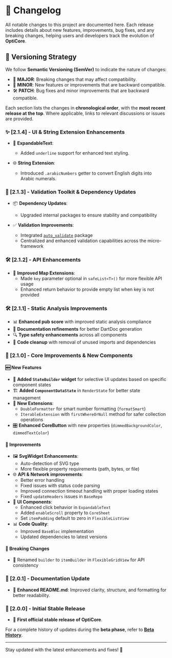 # 📌 Changelog

All notable changes to this project are documented here. Each release includes details about new features, improvements, bug fixes, and any breaking changes, helping users and developers track the evolution of **OptiCore**.

## 🔄 Versioning Strategy

We follow **Semantic Versioning (SemVer)** to indicate the nature of changes:

- 🚀 **MAJOR**: Breaking changes that may affect compatibility.
- 🌟 **MINOR**: New features or improvements that are backward compatible.
- 🛠 **PATCH**: Bug fixes and minor improvements that are backward compatible.

Each section lists the changes in **chronological order**, with the **most recent release at the top**. Where applicable, links to relevant discussions or issues are provided.

### ✨ [2.1.4] - UI & String Extension Enhancements

- 📝 **ExpandableText**:
  - Added `underline` support for enhanced text styling.

- 🌐 **String Extension**:
  - Introduced `.arabicNumbers` getter to convert English digits into Arabic numerals.

### 🔧 [2.1.3] - Validation Toolkit & Dependency Updates

- 📦 **Dependency Updates**:
  - Upgraded internal packages to ensure stability and compatibility

- ✅ **Validation Improvements**:
  - Integrated [`auto_validate`](https://pub.dev/packages/auto_validate) package
  - Centralized and enhanced validation capabilities across the micro-framework

### 🛠 [2.1.2] - API Enhancements

- 🧰 **Improved Map Extensions**:
  - Made `key` parameter optional in `safeList<T>()` for more flexible API usage
  - Enhanced return behavior to provide empty list when key is not provided

### 🛠 [2.1.1] - Static Analysis Improvements

- 📊 **Enhanced pub score** with improved static analysis compliance
- 📝 **Documentation refinements** for better DartDoc generation
- 🔍 **Type safety enhancements** across all components
- 🧹 **Code cleanup** with removal of unused imports and dependencies

### 🌟 [2.1.0] - Core Improvements & New Components

#### 🆕 New Features
- 🧩 **Added `StateBuilder` widget** for selective UI updates based on specific component states
- 🏗️ **Added `ComponentDataState`** in `RenderState` for better state management
- 🧰 **New Extensions**:
  - `DoubleFormatter` for smart number formatting (`formatSmart`)
  - `IterableExtension` with `firstWhereOrNull` method for safer collection operations
- 🎛️ **Enhanced CoreButton** with new properties (`dimmedBackgroundColor`, `dimmedTextColor`)

#### 🔄 Improvements
- 🖼️ **SvgWidget Enhancements**:
  - Auto-detection of SVG type
  - More flexible property requirements (path, bytes, or file)
- 🌐 **API & Network improvements**:
  - Better error handling
  - Fixed issues with status code parsing
  - Improved connection timeout handling with proper loading states
  - Fixed `updateHeaders` issues in `BaseRepo`
- 📱 **UI Components**:
  - Enhanced click behavior in `ExpandableText`
  - Added `enableScroll` property to `CoreSheet`
  - Set `itemPadding` default to zero in `FlexibleListView`
- 📊 **Code Quality**:
  - Improved `BaseBloc` implementation
  - Updated dependencies to latest versions

#### 🛑 Breaking Changes
- 🔄 Renamed `builder` to `itemBuilder` in `FlexibleGridView` for API consistency

### 📝 [2.0.1] - Documentation Update

- 📖 **Enhanced README.md**: Improved clarity, structure, and formatting for better readability.

### 🔹 [2.0.0] - Initial Stable Release

- 🎉 **First official stable release of OptiCore**.

For a complete history of updates during the **beta phase**, refer to **[Beta History](https://github.com/dev-mahmoud-elshenawy/opticore/blob/main/CHANGELOG-BETA.md)**.

---
Stay updated with the latest enhancements and fixes! 🚀
